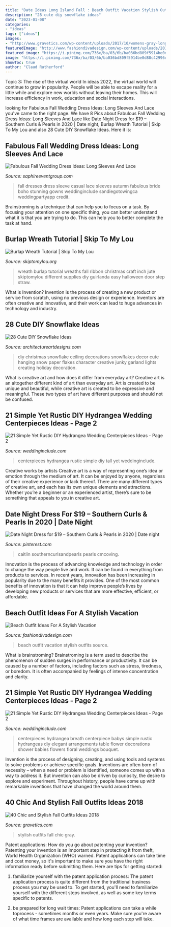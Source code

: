 ```yaml
---
title: "Date Ideas Long Island Fall : Beach Outfit Vacation Stylish Outfits Source"
description: "28 cute diy snowflake ideas"
date: "2023-01-08"
categories:
- "ideas"
tags: ["ideas"]
images:
- "http://www.gravetics.com/wp-content/uploads/2017/10/womens-gray-long-cardigan-gray-deep-v-neck-top-white-dress-pants-and-black-close-toe-heels.jpg"
featuredImage: "http://www.fashiondivadesign.com/wp-content/uploads/2018/07/beach-outfits-.jpg"
featured_image: "https://i.pinimg.com/736x/ba/03/6b/ba036bd809f5914be0d88c42996d3e7e.jpg"
image: "https://i.pinimg.com/736x/ba/03/6b/ba036bd809f5914be0d88c42996d3e7e.jpg"
ShowToc: true
author: "Claud Rutherford"
---
```



Topic 3: The rise of the virtual world
In ideas 2022, the virtual world will continue to grow in popularity. People will be able to escape reality for a little while and explore new worlds without leaving their homes. This will increase efficiency in work, education and social interactions.

	

		
looking for Fabulous Fall Wedding Dress Ideas: Long Sleeves And Lace you've came to the right page. We have 8 Pics about Fabulous Fall Wedding Dress Ideas: Long Sleeves And Lace like Date Night Dress for $19 – Southern Curls &amp; Pearls in 2020 | Date night, Burlap Wreath Tutorial | Skip To My Lou and also 28 Cute DIY Snowflake Ideas. Here it is:
		
    
## Fabulous Fall Wedding Dress Ideas: Long Sleeves And Lace

<img loading=lazy src="https://www.saphireeventgroup.com/wp-content/uploads/files/7014/4250/3720/fall_wedding_dress_ideas_5.jpg" onerror="this.onerror=null;this.src='https://tse4.mm.bing.net/th?id=OIP.qZph-4XdMqCbFjNJFwiZ6wAAAA&amp;pid=15.1';" alt="Fabulous Fall Wedding Dress Ideas: Long Sleeves And Lace">

_Source: saphireeventgroup.com_

>fall dresses dress sleeve casual lace sleeves autumn fabulous bride boho stunning gowns weddinginclude sandiegotowingca weddingpartyapp credit. 

	

Brainstroming is a technique that can help you to focus on a task. By focusing your attention on one specific thing, you can better understand what it is that you are trying to do. This can help you to better complete the task at hand.

    
## Burlap Wreath Tutorial | Skip To My Lou

<img loading=lazy src="http://www.skiptomylou.org/wp-content/uploads/2014/09/Burlap-wreath.jpg" onerror="this.onerror=null;this.src='https://tse2.mm.bing.net/th?id=OIP.Rd7_rYXphtuwD7SceCUynQHaJg&amp;pid=15.1';" alt="Burlap Wreath Tutorial | Skip To My Lou">

_Source: skiptomylou.org_

>wreath burlap tutorial wreaths fall ribbon christmas craft inch jute skiptomylou different supplies diy guirlanda easy halloween door step straw. 

	

What is Invention?
Invention is the process of creating a new product or service from scratch, using no previous design or experience. Inventors are often creative and innovative, and their work can lead to huge advances in technology and industry.

    
## 28 Cute DIY Snowflake Ideas

<img loading=lazy src="http://www.architectureartdesigns.com/wp-content/uploads/2013/12/37.jpg" onerror="this.onerror=null;this.src='https://tse3.mm.bing.net/th?id=OIP.ilAWZT4aWwpa3v5C6RICLAHaLI&amp;pid=15.1';" alt="28 Cute DIY Snowflake Ideas">

_Source: architectureartdesigns.com_

>diy christmas snowflake ceiling decorations snowflakes decor cute hanging snow paper flakes character creative junky garland lights creating holiday decoration. 

	

What is creative art and how does it differ from everyday art?
Creative art is an altogether different kind of art than everyday art. Art is created to be unique and beautiful, while creative art is created to be expressive and meaningful. These two types of art have different purposes and should not be confused.

    
## 21 Simple Yet Rustic DIY Hydrangea Wedding Centerpieces Ideas - Page 2

<img loading=lazy src="https://www.weddinginclude.com/wp-content/uploads/2017/07/Tall-Hydrangea-Centerpieces.jpg" onerror="this.onerror=null;this.src='https://tse4.mm.bing.net/th?id=OIP.26jZrs855ihrOyi7frG2HgHaLG&amp;pid=15.1';" alt="21 Simple Yet Rustic DIY Hydrangea Wedding Centerpieces Ideas - Page 2">

_Source: weddinginclude.com_

>centerpieces hydrangea rustic simple diy tall yet weddinginclude. 

	

Creative works by artists
Creative art is a way of representing one’s idea or emotion through the medium of art. It can be enjoyed by anyone, regardless of their creative experience or lack thereof. There are many different types of creative art, and each has its own unique elements and attractions. Whether you’re a beginner or an experienced artist, there’s sure to be something that appeals to you in creative art.

    
## Date Night Dress For $19 – Southern Curls &amp; Pearls In 2020 | Date Night

<img loading=lazy src="https://i.pinimg.com/736x/ba/03/6b/ba036bd809f5914be0d88c42996d3e7e.jpg" onerror="this.onerror=null;this.src='https://tse1.mm.bing.net/th?id=OIP.r1k9ckRRXlHDGgxk3b2YEQHaLH&amp;pid=15.1';" alt="Date Night Dress for $19 – Southern Curls &amp; Pearls in 2020 | Date night">

_Source: pinterest.com_

>caitlin southerncurlsandpearls pearls cmcoving. 

	

Innovation is the process of advancing knowledge and technology in order to change the way people live and work. It can be found in everything from products to services. In recent years, innovation has been increasing in popularity due to the many benefits it provides. One of the most common benefits of innovation is that it can help improve people’s lives by developing new products or services that are more effective, efficient, or affordable.

    
## Beach Outfit Ideas For A Stylish Vacation

<img loading=lazy src="http://www.fashiondivadesign.com/wp-content/uploads/2018/07/beach-outfits-.jpg" onerror="this.onerror=null;this.src='https://tse3.mm.bing.net/th?id=OIP.SponVTM-5qEegOq5btrQ2AHaJP&amp;pid=15.1';" alt="Beach Outfit Ideas For A Stylish Vacation">

_Source: fashiondivadesign.com_

>beach outfit vacation stylish outfits source. 

	

What is brainstroming?
Brainstroming is a term used to describe the phenomenon of sudden surges in performance or productivity. It can be caused by a number of factors, including factors such as stress, tiredness, or boredom. It is often accompanied by feelings of intense concentration and clarity.

    
## 21 Simple Yet Rustic DIY Hydrangea Wedding Centerpieces Ideas - Page 2

<img loading=lazy src="https://www.weddinginclude.com/wp-content/uploads/2017/07/Babys-Breath-and-White-Hydrangea-Centerpiece.jpg" onerror="this.onerror=null;this.src='https://tse2.mm.bing.net/th?id=OIP.wWyCACHFA8_Yut4Ld-433QHaLC&amp;pid=15.1';" alt="21 Simple Yet Rustic DIY Hydrangea Wedding Centerpieces Ideas - Page 2">

_Source: weddinginclude.com_

>centerpieces hydrangea breath centerpiece babys simple rustic hydrangeas diy elegant arrangements table flower decorations shower babies flowers floral weddings bouquet. 

	

Invention is the process of designing, creating, and using tools and systems to solve problems or achieve specific goals. Inventions are often born of necessity – when a need or problem is identified, someone comes up with a way to address it. But invention can also be driven by curiosity, the desire to explore and experiment. Throughout history, people have come up with remarkable inventions that have changed the world around them.

    
## 40 Chic And Stylish Fall Outfits Ideas 2018

<img loading=lazy src="http://www.gravetics.com/wp-content/uploads/2017/10/womens-gray-long-cardigan-gray-deep-v-neck-top-white-dress-pants-and-black-close-toe-heels.jpg" onerror="this.onerror=null;this.src='https://tse3.mm.bing.net/th?id=OIP.3oWCT3Vfs4AeaZxiotZEtAHaQC&amp;pid=15.1';" alt="40 Chic and Stylish Fall Outfits Ideas 2018">

_Source: gravetics.com_

>stylish outfits fall chic gray. 

	

Patent applications: How do you go about patenting your invention?
Patenting your invention is an important step in protecting it from theft, World Health Organization (WHO) warned. Patent applications can take time and cost money, so it's important to make sure you have the right information ready before submitting them. Here are tips for getting started:
1. familiarize yourself with the patent application process: The patent application process is quite different from the traditional business process you may be used to. To get started, you'll need to familiarize yourself with the different steps involved, as well as some key terms specific to patents.



2. be prepared for long wait times: Patent applications can take a while toprocess - sometimes months or even years. Make sure you're aware of what time frames are available and how long each step will take.



